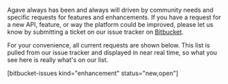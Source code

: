 Agave always has been and always will driven by community needs and specific requests for features and enhancements. If you have a request for a new API, feature, or way the platform could be improved, please let us know by submitting a ticket on our issue tracker on <a href="https://bitbucket.org/taccaci/agave/issues">Bitbucket</a>.

For your convenience, all current requests are shown below. This list is pulled from our issue tracker and displayed in near real time, so what you see here is really what's on our list.

[bitbucket-issues kind="enhancement" status="new,open"]